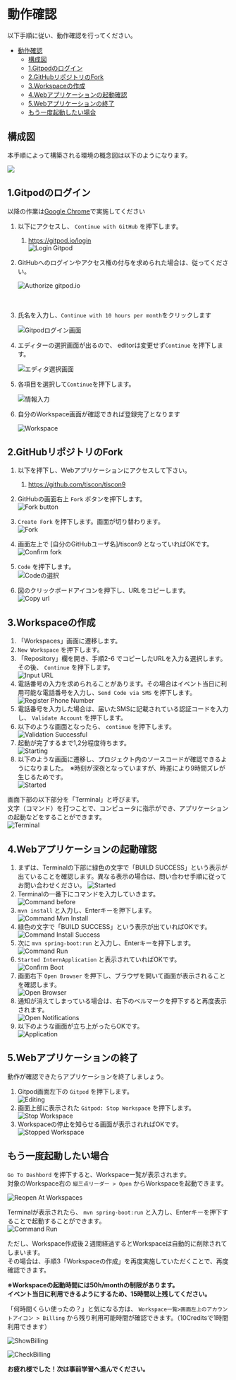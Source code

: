 # 動作確認

以下手順に従い、動作確認を行ってください。  

- [動作確認](#動作確認)
  - [構成図](#構成図)
  - [1.Gitpodのログイン](#1gitpodのログイン)
  - [2.GitHubリポジトリのFork](#2githubリポジトリのfork)
  - [3.Workspaceの作成](#3workspaceの作成)
  - [4.Webアプリケーションの起動確認](#4webアプリケーションの起動確認)
  - [5.Webアプリケーションの終了](#5webアプリケーションの終了)
  - [もう一度起動したい場合](#もう一度起動したい場合)

## 構成図

本手順によって構築される環境の概念図は以下のようになります。

![](../image/diagram.png)

## 1.Gitpodのログイン

以降の作業は[Google Chrome](https://www.google.com/intl/ja/chrome/gsem/download/?brand=YTUH&gclid=EAIaIQobChMI4fnFyaPKggMV9dAWBR1dLA90EAAYASAAEgLaUfD_BwE&gclsrc=aw.ds)で実施してください

1. 以下にアクセスし、 `Continue with GitHub` を押下します。
   1. https://gitpod.io/login  
![Login Gitpod](../image/gitpod_access.png)
1. GitHubへのログインやアクセス権の付与を求められた場合は、従ってください。
   
   ![Authorize gitpod.io](../image/gitpod_authorize-gitpodio.png)
   <br/>
   <br/>
   <br/>
2. 氏名を入力し、`Continue with 10 hours per month`をクリックします
   
   ![Gitpodログイン画面](../image/gitpod_login1.png)

3. エディターの選択画面が出るので、 editorは変更せず`Continue` を押下します。
   
   ![エディタ選択画面](../image/gitpod_login2.png)

4. 各項目を選択して`Continue`を押下します。
   
   ![情報入力](../image/gitpod_login3.png)

5. 自分のWorkspace画面が確認できれば登録完了となります

   ![Workspace](../image/gitpod_workspace.png)


## 2.GitHubリポジトリのFork

1. 以下を押下し、Webアプリケーションにアクセスして下さい。  
   1. https://github.com/tiscon/tiscon9
1. GitHubの画面右上 `Fork` ボタンを押下します。  
![Fork button](../image/git_fork-button.png)
1. `Create Fork` を押下します。画面が切り替わります。  
![Fork](../image/git_fork.png)

1. 画面左上で [自分のGitHubユーザ名]/tiscon9 となっていればOKです。  
![Confirm fork](../image/git_confirm-fork.png)

1. `Code` を押下します。  
![Codeの選択](../image/git_click-code.png)

1. 図のクリックボードアイコンを押下し、URLをコピーします。  
![Copy url](../image/git_copy-url.png)


## 3.Workspaceの作成

1. 「Workspaces」画面に遷移します。 
2. `New Workspace` を押下します。
3. 「Repository」欄を開き、手順2-6 でコピーしたURLを入力＆選択します。その後、 `Continue` を押下します。   
![Input URL](../image/gitpod_input-url-for-workspace.png)
1. 電話番号の入力を求められることがあります。その場合はイベント当日に利用可能な電話番号を入力し、`Send Code via SMS` を押下します。  
![Register Phone Number](../image/gitpod_register-phone-number.png)
1. 電話番号を入力した場合は、届いたSMSに記載されている認証コードを入力し、 `Validate Account` を押下します。
2. 以下のような画面となったら、 `continue` を押下します。  
![Validation Successful](../image/gitpod_validation-successful.png)
1. 起動が完了するまで1,2分程度待ちます。  
![Starting](../image/gitpod_starting.png)
1. 以下のような画面に遷移し、プロジェクト内のソースコードが確認できるようになりました。　※時刻が深夜となっていますが、時差により9時間ズレが生じるためです。  
![Started](../image/gitpod_started.png)


画面下部の以下部分を「Terminal」と呼びます。  
文字（コマンド）を打つことで、コンピュータに指示ができ、アプリケーションの起動などをすることができます。  
![Terminal](../image/gitpod_terminal.png)

## 4.Webアプリケーションの起動確認

1. まずは、Terminalの下部に緑色の文字で「BUILD SUCCESS」という表示が出ていることを確認します。異なる表示の場合は、問い合わせ手順に従ってお問い合わせください。
![Started](../image/gitpod_success.png)
1. Terminalの一番下にコマンドを入力していきます。  
![Command before](../image/gitpod_command-before.png)
1. `mvn install` と入力し、Enterキーを押下します。  
![Command Mvn Install](../image/gitpod_command-mvn-install.png)
1. 緑色の文字で「BUILD SUCCESS」という表示が出ていればOKです。  
![Command Install Success](../image/gitpod_command-mvn-install-success.png)
1. 次に `mvn spring-boot:run` と入力し、Enterキーを押下します。  
![Command Run](../image/gitpod_command-run.png)
1. `Started InternApplication` と表示されていればOKです。  
![Confirm Boot](../image/gitpod_confirm-boot.png)
1. 画面右下 `Open Browser` を押下し、ブラウザを開いて画面が表示されることを確認します。  
![Open Browser](../image/gitpod_open-browser.png)
1. 通知が消えてしまっている場合は、右下のベルマークを押下すると再度表示されます。  
![Open Notifications](../image/gitpod_open-notifications.png)
1. 以下のような画面が立ち上がったらOKです。  
![Application](../image/tiscon9_prior_confirmation.png)

## 5.Webアプリケーションの終了

動作が確認できたらアプリケーションを終了しましょう。  

1. Gitpod画面左下の `Gitpod` を押下します。  
![Editing](../image/gitpod_editing.png)
1. 画面上部に表示された `Gitpod: Stop Workspace` を押下します。  
![Stop Workspace](../image/gitpod_stop-workspace.png)
1. Workspaceの停止を知らせる画面が表示されればOKです。  
![Stopped Workspace](../image/gitpod_stopped-workspace.png)

## もう一度起動したい場合

`Go To Dashbord` を押下すると、Workspace一覧が表示されます。  
対象のWorkspace右の `縦三点リーダー > Open` からWorkspaceを起動できます。

![Reopen At Workspaces](../image/gitpod_reopen-at-workspaces.png)

Terminalが表示されたら、 `mvn spring-boot:run` と入力し、Enterキーを押下することで起動することができます。  
![Command Run](../image/gitpod_command-run.png)

ただし、Workspace作成後２週間経過するとWorkspaceは自動的に削除されてしまいます。  
その場合は、手順3「Workspaceの作成」を再度実施していただくことで、再度確認できます。

__※Workspaceの起動時間には50h/monthの制限があります。__  
__イベント当日に利用できるようにするため、15時間以上残してください。__


「何時間くらい使ったの？」と気になる方は、 `Workspace一覧>画面左上のアカウントアイコン > Billing` から残り利用可能時間が確認できます。（10Creditsで1時間利用できます）

![ShowBilling](../image/check-billing1.png)

![CheckBilling](../image/check-billing2.png)

__お疲れ様でした！次は事前学習へ進んでください。__
